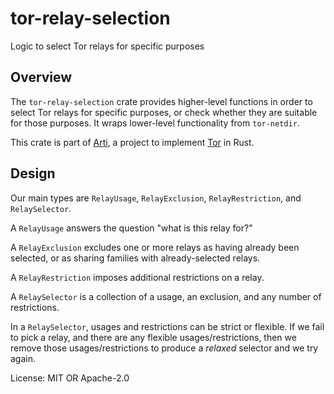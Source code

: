# tor-relay-selection

Logic to select Tor relays for specific purposes

## Overview

The `tor-relay-selection` crate provides higher-level functions
in order to select Tor relays for specific purposes,
or check whether they are suitable for those purposes.
It wraps lower-level functionality from `tor-netdir`.

This crate is part of
[Arti](https://gitlab.torproject.org/tpo/core/arti/), a project to
implement [Tor](https://www.torproject.org/) in Rust.

## Design

Our main types are `RelayUsage`,  `RelayExclusion`, `RelayRestriction`, and `RelaySelector`.

A `RelayUsage` answers the question "what is this relay for?"

A `RelayExclusion` excludes one or more relays
as having already been selected,
or as sharing families with already-selected relays.

A `RelayRestriction` imposes additional restrictions on a relay.

A `RelaySelector` is a collection of a usage, an exclusion, and any number of restrictions.

In a `RelaySelector`, usages and restrictions can be strict or flexible.
If we fail to pick a relay, and there are any flexible usages/restrictions,
then we remove those usages/restrictions to produce a _relaxed_ selector
and we try again.


License: MIT OR Apache-2.0
